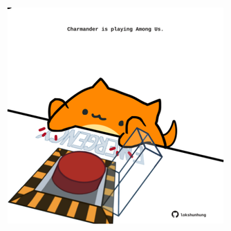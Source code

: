 <!-- built at 23/03/2021, 11:06:15 UTC -->
<p align="center">
  <img width="500" height="500" src="./ReadmeImage.svg">
</p>
